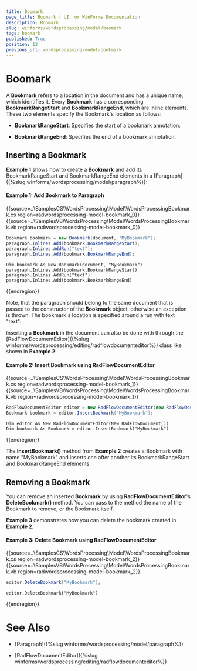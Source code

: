 ```yaml
---
title: Boomark
page_title: Boomark | UI for WinForms Documentation
description: Boomark
slug: winforms/wordsprocessing/model/boomark
tags: boomark
published: True
position: 12
previous_url: wordsprocessing-model-bookmark
---
```


# Boomark

A __Bookmark__ refers to a location in the document and has a unique name, which identifies it. Every __Bookmark__ has a corresponding __BookmarkRangeStart__ and __BookmarkRangeEnd__, which are inline elements. These two elements specify the Bookmark's location as follows:
      

* __BookmarkRangeStart__: Specifies the start of a bookmark annotation.
          

* __BookmarkRangeEnd__: Specifies the end of a bookmark annotation.
          

## Inserting a Bookmark

__Example 1__ shows how to create a __Bookmark__ and add its BookmarkRangeStart and BookmarkRangeEnd elements in a [Paragraph]({%slug winforms/wordsprocessing/model/paragraph%}):

#### Example 1: Add Bookmark to Paragraph


{{source=..\SamplesCS\WordsProcessing\Model\WordsProcessingBookmark.cs region=radwordsprocessing-model-bookmark_0}} 
{{source=..\SamplesVB\WordsProcessing\Model\WordsProcessingBookmark.vb region=radwordsprocessing-model-bookmark_0}} 

````C#
Bookmark bookmark = new Bookmark(document, "MyBookmark");
paragraph.Inlines.Add(bookmark.BookmarkRangeStart);
paragraph.Inlines.AddRun("text");
paragraph.Inlines.Add(bookmark.BookmarkRangeEnd);

````
````VB.NET
Dim bookmark As New Bookmark(document, "MyBookmark")
paragraph.Inlines.Add(bookmark.BookmarkRangeStart)
paragraph.Inlines.AddRun("text")
paragraph.Inlines.Add(bookmark.BookmarkRangeEnd)

````

{{endregion}} 

Note, that the paragraph should belong to the same document that is passed to the constructor of the __Bookmark__ object, otherwise an exception is thrown. The bookmark's location is specified around a run with text "text".

Inserting a __Bookmark__ in the document can also be done with through the [RadFlowDocumentEditor]({%slug winforms/wordsprocessing/editing/radflowdocumenteditor%}) class like shown in __Example 2__:

#### Example 2: Insert Bookmark using RadFlowDocumentEditor

{{source=..\SamplesCS\WordsProcessing\Model\WordsProcessingBookmark.cs region=radwordsprocessing-model-bookmark_1}} 
{{source=..\SamplesVB\WordsProcessing\Model\WordsProcessingBookmark.vb region=radwordsprocessing-model-bookmark_1}} 

````C#
RadFlowDocumentEditor editor = new RadFlowDocumentEditor(new RadFlowDocument());
Bookmark bookmark = editor.InsertBookmark("MyBookmark");

````
````VB.NET
Dim editor As New RadFlowDocumentEditor(New RadFlowDocument())
Dim bookmark As Bookmark = editor.InsertBookmark("MyBookmark")

````

{{endregion}} 

The __InsertBookmark()__ method from __Example 2__ creates a Bookmark with name "MyBookmark" and inserts one after another its BookmarkRangeStart and BookmarkRangeEnd elements.

## Removing a Bookmark 

You can remove an inserted __Bookmark__ by using __RadFlowDocumentEditor__'s __DeleteBookmark()__ method. You can pass to the method the name of the Bookmark to remove, or the Bookmark itself.
        

__Example 3__ demonstrates how you can delete the bookmark created in __Example 2__.

#### Example 3: Delete Bookmark using RadFlowDocumentEditor

{{source=..\SamplesCS\WordsProcessing\Model\WordsProcessingBookmark.cs region=radwordsprocessing-model-bookmark_2}} 
{{source=..\SamplesVB\WordsProcessing\Model\WordsProcessingBookmark.vb region=radwordsprocessing-model-bookmark_2}} 

````C#
editor.DeleteBookmark("MyBookmark");

````
````VB.NET
editor.DeleteBookmark("MyBookmark")

````

{{endregion}} 

# See Also

 * [Paragraph]({%slug winforms/wordsprocessing/model/paragraph%})

 * [RadFlowDocumentEditor]({%slug winforms/wordsprocessing/editing/radflowdocumenteditor%})
